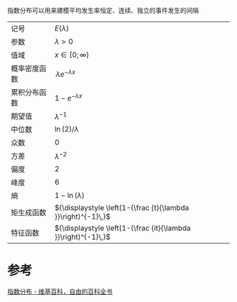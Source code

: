 



指数分布可以用来建模平均发生率恒定、连续、独立的事件发生的间隔

|        |                                                                |
| ------ | -------------------------------------------------------------- |
| 记号     | $E(\lambda)$                                                   |
| 参数     | ${\displaystyle \lambda >0\,}$                                 |
| 值域     | ${\displaystyle x\in [0;\infty )\!}$                           |
| 概率密度函数 | ${\displaystyle \,\lambda e^{-\lambda x}}$                     |
| 累积分布函数 | ${\displaystyle 1-e^{-\lambda x}}$                             |
| 期望值    | ${\displaystyle \lambda ^{-1}\,}$                              |
| 中位数    | ${\displaystyle \ln(2)/\lambda \,}$                            |
| 众数     | ${\displaystyle 0\,}$                                          |
| 方差     | ${\displaystyle \lambda ^{-2}\,}$                              |
| 偏度     | ${\displaystyle 2\,}$                                          |
| 峰度     | ${\displaystyle 6\,}$                                          |
| 熵      | ${\displaystyle 1-\ln(\lambda )\,}$                            |
| 矩生成函数  | ${\displaystyle \left(1-{\frac {t}{\lambda }}\right)^{-1}\,}$  |
| 特征函数   | ${\displaystyle \left(1-{\frac {it}{\lambda }}\right)^{-1}\,}$ |

# 参考
[指数分布 - 维基百科，自由的百科全书](https://zh.wikipedia.org/wiki/%E6%8C%87%E6%95%B0%E5%88%86%E5%B8%83)
